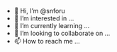 - 👋 Hi, I’m @snforu
- 👀 I’m interested in ...
- 🌱 I’m currently learning ...
- 💞️ I’m looking to collaborate on ...
- 📫 How to reach me ...

<!---
snforu/snforu is a ✨ special ✨ repository because its `README.md` (this file) appears on your GitHub profile.
You can click the Preview link to take a look at your changes.
--->
